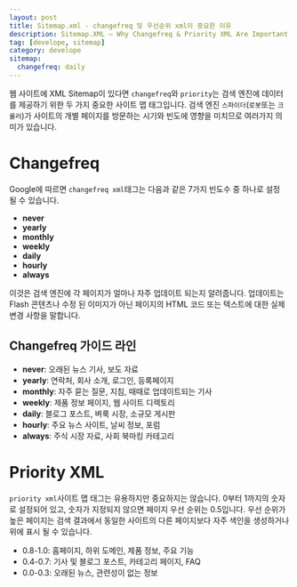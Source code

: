```yaml
---
layout: post
title: Sitemap.xml - changefreq 및 우선순위 xml이 중요한 이유
description: Sitemap.XML – Why Changefreq & Priority XML Are Important
tag: [develope, sitemap]
category: develope
sitemap:
  changefreq: daily
---
```


웹 사이트에 XML Sitemap이 있다면 `changefreq`와 `priority`는 검색 엔진에 데이터를 제공하기 위한 두 가지 중요한 사이트 맵 태그입니다. 검색 엔진 `스파이더`(`로봇`또는 `크롤러`)가 사이트의 개별 페이지를 방문하는 시기와 빈도에 영향을 미치므로 여러가지 의미가 있습니다.

# Changefreq
Google에 따르면 `changefreq xml`태그는 다음과 같은 7가지 빈도수 중 하나로 설정 될 수 있습니다.

- **never**
- **yearly**
- **monthly**
- **weekly**
- **daily**
- **hourly**
- **always**

이것은 검색 엔진에 각 페이지가 얼마나 자주 업데이트 되는지 알려줍니다.
업데이트는 Flash 콘텐츠나 수정 된 이미지가 아닌 페이지의 HTML 코드 또는 텍스트에 대한 실제 변경 사항을 말합니다.

## Changefreq 가이드 라인
- **never**: 오래된 뉴스 기사, 보도 자료
- **yearly**: 연락처, 회사 소개, 로그인, 등록페이지
- **monthly**: 자주 묻는 질문, 지침, 때때로 업데이트되는 기사
- **weekly**: 제품 정보 페이지, 웹 사이트 디렉토리
- **daily**: 블로그 포스트, 벼룩 시장, 소규모 게시판
- **hourly**: 주요 뉴스 사이트, 날씨 정보, 포럼
- **always**: 주식 시장 자료, 사회 북마킹 카테고리

# Priority XML
`priority xml`사이트 맵 태그는 유용하지만 중요하지는 않습니다.
0부터 1까지의 숫자로 설정되어 있고, 숫자가 지정되지 않으면 페이지 우선 순위는 0.5입니다. 우선 순위가 높은 페이지는 검색 결과에서 동일한 사이트의 다른 페이지보다 자주 색인을 생성하거나 위에 표시 될 수 있습니다.

- 0.8-1.0: 홈페이지, 하위 도메인, 제품 정보, 주요 기능
- 0.4-0.7: 기사 및 블로그 포스트, 카테고리 페이지, FAQ
- 0.0-0.3: 오래된 뉴스, 관련성이 없는 정보
